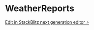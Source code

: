 # WeatherReports

[Edit in StackBlitz next generation editor ⚡️](https://stackblitz.com/~/github.com/chsaibabu/WeatherReports)